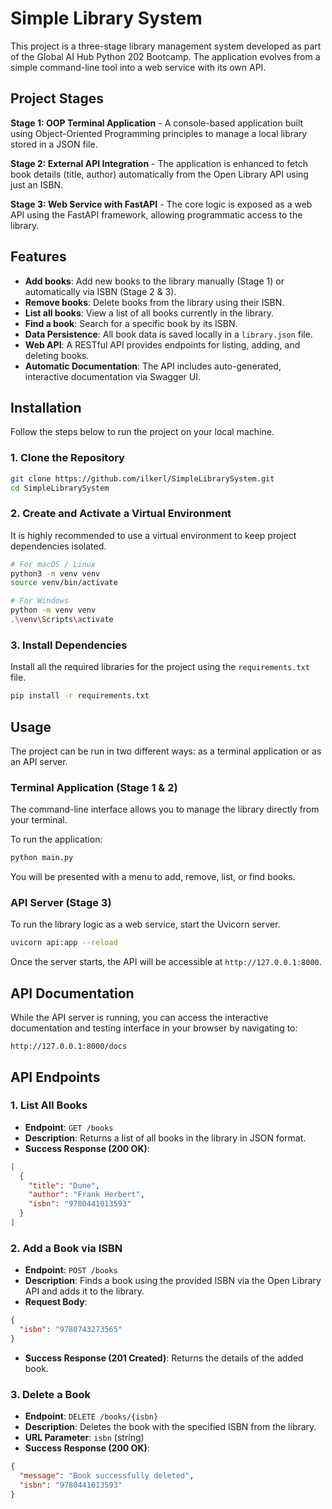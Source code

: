 # Simple Library System

This project is a three-stage library management system developed as part of the Global AI Hub Python 202 Bootcamp. The application evolves from a simple command-line tool into a web service with its own API.

## Project Stages

**Stage 1: OOP Terminal Application** - A console-based application built using Object-Oriented Programming principles to manage a local library stored in a JSON file.

**Stage 2: External API Integration** - The application is enhanced to fetch book details (title, author) automatically from the Open Library API using just an ISBN.

**Stage 3: Web Service with FastAPI** - The core logic is exposed as a web API using the FastAPI framework, allowing programmatic access to the library.

## Features

- **Add books**: Add new books to the library manually (Stage 1) or automatically via ISBN (Stage 2 & 3).
- **Remove books**: Delete books from the library using their ISBN.
- **List all books**: View a list of all books currently in the library.
- **Find a book**: Search for a specific book by its ISBN.
- **Data Persistence**: All book data is saved locally in a `library.json` file.
- **Web API**: A RESTful API provides endpoints for listing, adding, and deleting books.
- **Automatic Documentation**: The API includes auto-generated, interactive documentation via Swagger UI.

## Installation

Follow the steps below to run the project on your local machine.

### 1. Clone the Repository

```bash
git clone https://github.com/ilkerl/SimpleLibrarySystem.git
cd SimpleLibrarySystem
```

### 2. Create and Activate a Virtual Environment

It is highly recommended to use a virtual environment to keep project dependencies isolated.

```bash
# For macOS / Linux
python3 -m venv venv
source venv/bin/activate

# For Windows
python -m venv venv
.\venv\Scripts\activate
```

### 3. Install Dependencies

Install all the required libraries for the project using the `requirements.txt` file.

```bash
pip install -r requirements.txt
```

## Usage

The project can be run in two different ways: as a terminal application or as an API server.

### Terminal Application (Stage 1 & 2)

The command-line interface allows you to manage the library directly from your terminal.

To run the application:

```bash
python main.py
```

You will be presented with a menu to add, remove, list, or find books.

### API Server (Stage 3)

To run the library logic as a web service, start the Uvicorn server.

```bash
uvicorn api:app --reload
```

Once the server starts, the API will be accessible at `http://127.0.0.1:8000`.

## API Documentation

While the API server is running, you can access the interactive documentation and testing interface in your browser by navigating to:

```
http://127.0.0.1:8000/docs
```

## API Endpoints

### 1. List All Books

- **Endpoint**: `GET /books`
- **Description**: Returns a list of all books in the library in JSON format.
- **Success Response (200 OK)**:

```json
[
  {
    "title": "Dune",
    "author": "Frank Herbert",
    "isbn": "9780441013593"
  }
]
```

### 2. Add a Book via ISBN

- **Endpoint**: `POST /books`
- **Description**: Finds a book using the provided ISBN via the Open Library API and adds it to the library.
- **Request Body**:

```json
{
  "isbn": "9780743273565"
}
```

- **Success Response (201 Created)**: Returns the details of the added book.

### 3. Delete a Book

- **Endpoint**: `DELETE /books/{isbn}`
- **Description**: Deletes the book with the specified ISBN from the library.
- **URL Parameter**: `isbn` (string)
- **Success Response (200 OK)**:

```json
{
  "message": "Book successfully deleted",
  "isbn": "9780441013593"
}
```